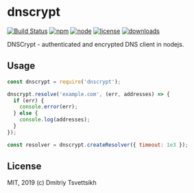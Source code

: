 # dnscrypt
[![Build Status](https://travis-ci.com/reklatsmasters/dnscrypt.svg?branch=master)](https://travis-ci.com/reklatsmasters/dnscrypt)
[![npm](https://img.shields.io/npm/v/dnscrypt.svg)](https://npmjs.org/package/dnscrypt)
[![node](https://img.shields.io/node/v/dnscrypt.svg)](https://npmjs.org/package/dnscrypt)
[![license](https://img.shields.io/npm/l/dnscrypt.svg)](https://npmjs.org/package/dnscrypt)
[![downloads](https://img.shields.io/npm/dm/dnscrypt.svg)](https://npmjs.org/package/dnscrypt)

DNSCrypt - authenticated and encrypted DNS client in nodejs.

## Usage

```js
const dnscrypt = require('dnscrypt');

dnscrypt.resolve('example.com', (err, addresses) => {
  if (err) {
    console.error(err);
  } else {
    console.log(addresses);
  }
});

const resolver = dnscrypt.createResolver({ timeout: 1e3 });
```

## License

MIT, 2019 (c) Dmitriy Tsvettsikh
